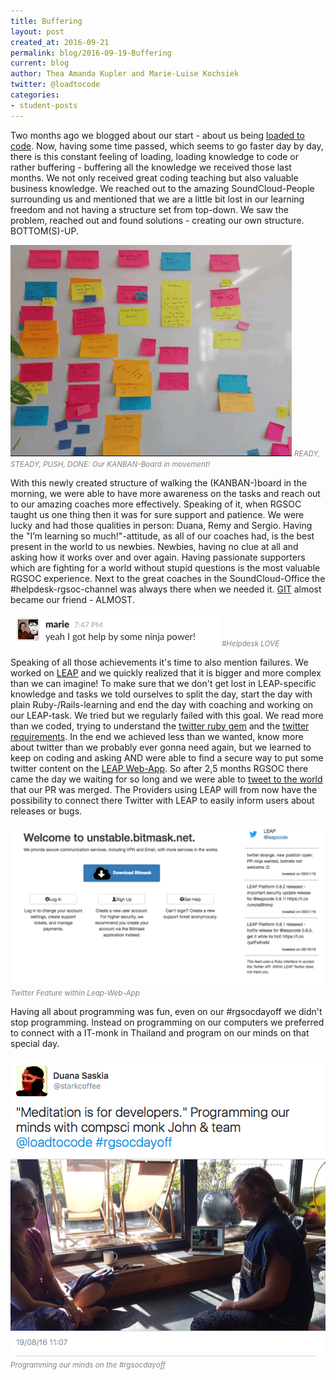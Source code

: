 ```yaml
---
title: Buffering
layout: post
created_at: 2016-09-21
permalink: blog/2016-09-19-Buffering
current: blog
author: Thea Amanda Kupler and Marie-Luise Kochsiek
twitter: @loadtocode
categories:
- student-posts
---
```

Two months ago we blogged about our start - about us being [loaded to code](/blog/2016-07-21-start-of-loadtocode). Now, having some time passed, which seems to go faster day by day, there is this constant feeling of loading, loading knowledge to code or rather buffering - buffering all the knowledge we received those last months. We not only received great coding teaching but also valuable business knowledge. We reached out to the amazing SoundCloud-People surrounding us and mentioned that we are a little bit lost in our learning freedom and not having a structure set from top-down. We saw the problem, reached out and found solutions - creating our own structure. BOTTOM(S)-UP.

![LoadtoCode KANBAN](/img/blog/2016/2016-09-21-KANBAN.gif) <font color="grey"><small><i>READY, STEADY, PUSH, DONE: Our KANBAN-Board in movement!</i></small></font><br>

With this newly created structure of walking the (KANBAN-)board in the morning, we were able to have more awareness on the tasks and reach out to our amazing coaches more effectively. Speaking of it, when RGSOC taught us one thing then it was for sure support and patience. We were lucky and had those qualities in person: Duana, Remy and Sergio. Having the "I’m learning so much!"-attitude, as all of our coaches had, is the best present in the world to us newbies. Newbies, having no clue at all and asking how it works over and over again. Having passionate supporters which are fighting for a world without stupid questions is the most valuable RGSOC experience. Next to the great coaches in the SoundCloud-Office the #helpdesk-rgsoc-channel was always there when we needed it. [GIT](https://github.com/) almost became our friend - ALMOST.

![#Helpdesk LOVE](/img/blog/2016/2016-09-21-ninja-power.png) <font color="grey"><small><i>#Helpdesk LOVE</i></small></font><br>

Speaking of all those achievements it's time to also mention failures. We worked on [LEAP](https://leap.se/) and we quickly realized that it is bigger and more complex than we can imagine! To make sure that we don't get lost in LEAP-specific knowledge and tasks we told ourselves to split the day, start the day with plain Ruby-/Rails-learning and end the day with coaching and working on our LEAP-task. We tried but we regularly failed with this goal. We read more than we coded, trying to understand the [twitter ruby gem](https://github.com/sferik/twitter) and the [twitter requirements](https://dev.twitter.com/rest/public). In the end we achieved less than we wanted, know more about twitter than we probably ever gonna need again, but we learned to keep on coding and asking AND were able to find a secure way to put some twitter content on the [LEAP Web-App](https://github.com/leapcode/leap_web). So after 2,5 months RGSOC there came the day we waiting for so long and we were able to [tweet to the world](https://twitter.com/loadtocode/status/775988841425559553) that our PR was merged. The Providers using LEAP will from now have the possibility to connect there Twitter with LEAP to easily inform users about releases or bugs.

![Twitter Feature within Leap-Web-App](/img/blog/2016/2016-09-21-LEAP-Web-App.png) <font color="grey"><small><i>Twitter Feature within Leap-Web-App</i></small></font><br>

Having all about programming was fun, even on our #rgsocdayoff we didn't stop programming. Instead on programming on our computers we preferred to connect with a IT-monk in Thailand and program on our minds on that special day.

![#rgsocdayoff](/img/blog/2016/2016-09-21-rgsocdayoff.png) <font color="grey"><small><i>Programming our minds on the #rgsocdayoff</i></small></font><br>

